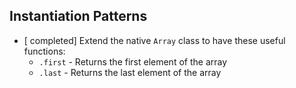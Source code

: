 ## Instantiation Patterns
* [ completed] Extend the native `Array` class to have these useful functions:
  * `.first` - Returns the first element of the array
  * `.last` - Returns the last element of the array
